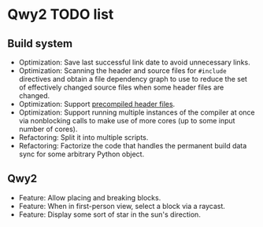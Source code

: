 
# Qwy2 TODO list

## Build system

- Optimization: Save last successful link date to avoid unnecessary links.
- Optimization: Scanning the header and source files for `#include` directives and obtain a file dependency graph to use to reduce the set of effectively changed source files when some header files are changed.
- Optimization: Support [precompiled header files](https://gcc.gnu.org/onlinedocs/gcc/Precompiled-Headers.html).
- Optimization: Support running multiple instances of the compiler at once via nonblocking calls to make use of more cores (up to some input number of cores).
- Refactoring: Split it into multiple scripts.
- Refactoring: Factorize the code that handles the permanent build data sync for some arbitrary Python object.

## Qwy2

- Feature: Allow placing and breaking blocks.
- Feature: When in first-person view, select a block via a raycast.
- Feature: Display some sort of star in the sun's direction.

